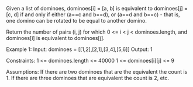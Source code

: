 Given a list of dominoes, dominoes[i] = [a, b] is equivalent to dominoes[j] = [c, d] if and only if either (a==c and b==d), or (a==d and b==c) - that is, one domino can be rotated to be equal to another domino.

Return the number of pairs (i, j) for which 0 <= i < j < dominoes.length, and dominoes[i] is equivalent to dominoes[j].

Example 1:
Input: dominoes = [[1,2],[2,1],[3,4],[5,6]]
Output: 1
 
Constraints:
1 <= dominoes.length <= 40000
1 <= dominoes[i][j] <= 9

Assumptions: If there are two dominoes that are the equivalent the count is 1. If there are three dominoes that are equivalent the count is 2, etc.